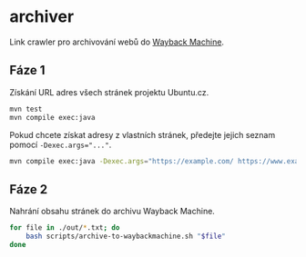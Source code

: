 # archiver
Link crawler pro archivování webů do [Wayback Machine](https://web.archive.org/).

## Fáze 1
Získání URL adres všech stránek projektu Ubuntu.cz.

```bash
mvn test
mvn compile exec:java
```

Pokud chcete získat adresy z vlastních stránek, předejte jejich seznam pomocí `-Dexec.args="..."`.

```bash
mvn compile exec:java -Dexec.args="https://example.com/ https://www.example.com/ https://foo.example.com/"
```

## Fáze 2
Nahrání obsahu stránek do archivu Wayback Machine.

```bash
for file in ./out/*.txt; do
    bash scripts/archive-to-waybackmachine.sh "$file"
done
```
